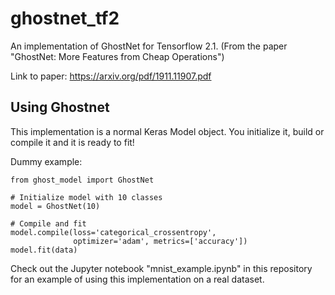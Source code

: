 # ghostnet_tf2
An implementation of GhostNet for Tensorflow 2.1. (From the paper "GhostNet: More Features from Cheap Operations")

Link to paper: https://arxiv.org/pdf/1911.11907.pdf

## Using Ghostnet

This implementation is a normal Keras Model object.
You initialize it, build or compile it and it is ready to fit!

Dummy example:
```
from ghost_model import GhostNet

# Initialize model with 10 classes
model = GhostNet(10)

# Compile and fit
model.compile(loss='categorical_crossentropy', 
              optimizer='adam', metrics=['accuracy']) 
model.fit(data)

```

Check out the Jupyter notebook "mnist_example.ipynb" in this repository for an example of using this implementation on a real dataset.
